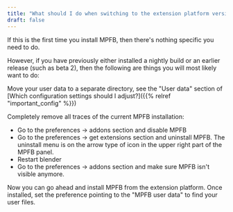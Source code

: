 ```yaml
---
title: "What should I do when switching to the extension platform version?"
draft: false
---
```


If this is the first time you install MPFB, then there's nothing specific you need to do.

However, if you have previously either installed a nightly build or an earlier release (such as beta 2), then the following 
are things you will most likely want to do:

Move your user data to a separate directory, see the "User data" section of [Which configuration settings should I adjust?]({{% relref "important_config" %}})

Completely remove all traces of the current MPFB installation:

* Go to the preferences -> addons section and disable MPFB
* Go to the preferences -> get extensions section and uninstall MPFB. The uninstall menu is on the arrow type of icon in the upper right part of the MPFB panel.
* Restart blender
* Go to the preferences -> addons section and make sure MPFB isn't visible anymore.

Now you can go ahead and install MPFB from the extension platform. Once installed, set the preference pointing to the "MPFB user data" to find your
user files.
